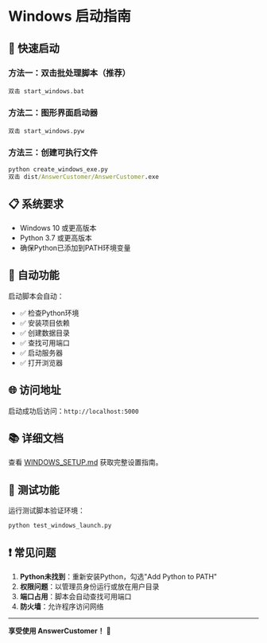 # Windows 启动指南

## 🚀 快速启动

### 方法一：双击批处理脚本（推荐）
```
双击 start_windows.bat
```

### 方法二：图形界面启动器
```
双击 start_windows.pyw
```

### 方法三：创建可执行文件
```cmd
python create_windows_exe.py
双击 dist/AnswerCustomer/AnswerCustomer.exe
```

## 📋 系统要求

- Windows 10 或更高版本
- Python 3.7 或更高版本
- 确保Python已添加到PATH环境变量

## 🔧 自动功能

启动脚本会自动：
- ✅ 检查Python环境
- ✅ 安装项目依赖
- ✅ 创建数据目录
- ✅ 查找可用端口
- ✅ 启动服务器
- ✅ 打开浏览器

## 🌐 访问地址

启动成功后访问：`http://localhost:5000`

## 📚 详细文档

查看 [WINDOWS_SETUP.md](WINDOWS_SETUP.md) 获取完整设置指南。

## 🧪 测试功能

运行测试脚本验证环境：
```cmd
python test_windows_launch.py
```

## ❗ 常见问题

1. **Python未找到**：重新安装Python，勾选"Add Python to PATH"
2. **权限问题**：以管理员身份运行或放在用户目录
3. **端口占用**：脚本会自动查找可用端口
4. **防火墙**：允许程序访问网络

---

**享受使用 AnswerCustomer！** 🎉 